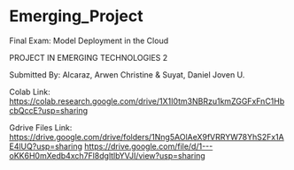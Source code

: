 # Emerging_Project
Final Exam: Model Deployment in the Cloud


PROJECT IN EMERGING TECHNOLOGIES 2

Submitted By: Alcaraz, Arwen Christine
             & Suyat, Daniel Joven U.

Colab Link:
    https://colab.research.google.com/drive/1X1I0tm3NBRzu1kmZGGFxFnC1HbcbQccE?usp=sharing

Gdrive Files Link:
    https://drive.google.com/drive/folders/1Nng5AOlAeX9fVRRYW78YhS2Fx1AE4lUQ?usp=sharing
    https://drive.google.com/file/d/1---oKK6H0mXedb4xch7Fl8dgltlbYVJI/view?usp=sharing
